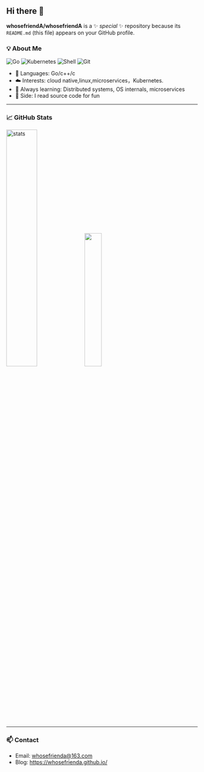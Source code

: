 ## Hi there 👋


**whosefriendA/whosefriendA** is a ✨ _special_ ✨ repository because its `README.md` (this file) appears on your GitHub profile.

### 💡 About Me
![Go](https://img.shields.io/badge/Go-00ADD8?style=flat-square&logo=go&logoColor=white)
![Kubernetes](https://img.shields.io/badge/Kubernetes-326CE5?style=flat-square&logo=kubernetes&logoColor=white)
![Shell](https://img.shields.io/badge/Shell-4EAA25?style=flat-square&logo=gnu-bash&logoColor=white)
![Git](https://img.shields.io/badge/Git-F05032?style=flat-square&logo=git&logoColor=white)


- 🔧 Languages: Go/c++/c
- ☁️ Interests: cloud native,linux,microservices，Kubernetes.
- 🧠 Always learning: Distributed systems, OS internals, microservices
- 📖 Side: I read source code for fun

---
### 📈 GitHub Stats

<img src="https://github-readme-stats.sumanth-talluri.vercel.app/api?username=whosefriendA&show_icons=true&&hide_border=true" alt="stats" width="40%" />

<img src="https://github-readme-stats.vercel.app/api/top-langs/?username=whosefriendA&theme=dark&layout=compact" width="30%" />



---
### 📫 Contact

- Email: whosefrienda@163.com
- Blog: https://whosefrienda.github.io/

